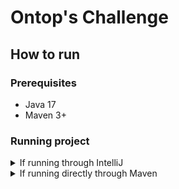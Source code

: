 # Ontop's Challenge
## How to run
### Prerequisites
- Java 17
- Maven 3+

### Running project
<details><summary>If running through IntelliJ</summary>
<p>

 - run `mvn clean install` to generate sources from mapstruct 
    ![img_1.png](build_intellij.png)
 - Create Spring Boot configuration with the ChallengeApplication.java as the main class 
 ![img.png](run_intellij.png)
 - Running this configuration should start the app
</p></details>

<details><summary>If running directly through Maven</summary>
<p>

- run `mvn clean install` to generate sources from mapstruct
- Run the app with `mvn spring-boot:run`
</p></details>
